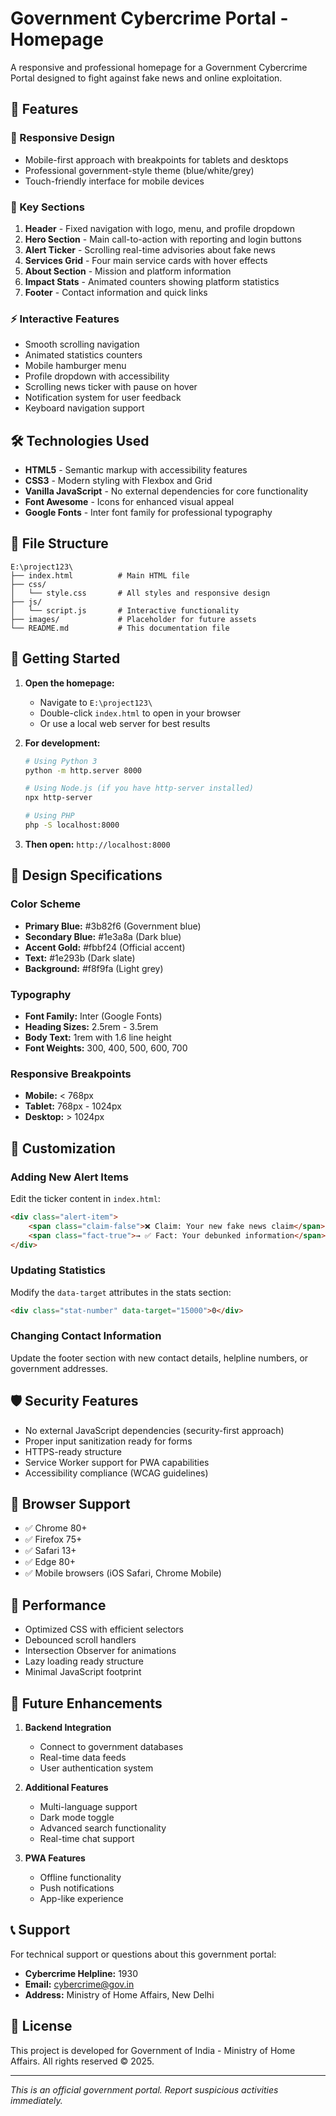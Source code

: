 # Government Cybercrime Portal - Homepage

A responsive and professional homepage for a Government Cybercrime Portal designed to fight against fake news and online exploitation.

## 🚀 Features

### 📱 Responsive Design
- Mobile-first approach with breakpoints for tablets and desktops
- Professional government-style theme (blue/white/grey)
- Touch-friendly interface for mobile devices

### 🎯 Key Sections
1. **Header** - Fixed navigation with logo, menu, and profile dropdown
2. **Hero Section** - Main call-to-action with reporting and login buttons
3. **Alert Ticker** - Scrolling real-time advisories about fake news
4. **Services Grid** - Four main service cards with hover effects
5. **About Section** - Mission and platform information
6. **Impact Stats** - Animated counters showing platform statistics
7. **Footer** - Contact information and quick links

### ⚡ Interactive Features
- Smooth scrolling navigation
- Animated statistics counters
- Mobile hamburger menu
- Profile dropdown with accessibility
- Scrolling news ticker with pause on hover
- Notification system for user feedback
- Keyboard navigation support

## 🛠 Technologies Used

- **HTML5** - Semantic markup with accessibility features
- **CSS3** - Modern styling with Flexbox and Grid
- **Vanilla JavaScript** - No external dependencies for core functionality
- **Font Awesome** - Icons for enhanced visual appeal
- **Google Fonts** - Inter font family for professional typography

## 📁 File Structure

```
E:\project123\
├── index.html          # Main HTML file
├── css/
│   └── style.css       # All styles and responsive design
├── js/
│   └── script.js       # Interactive functionality
├── images/             # Placeholder for future assets
└── README.md           # This documentation file
```

## 🚀 Getting Started

1. **Open the homepage:**
   - Navigate to `E:\project123\`
   - Double-click `index.html` to open in your browser
   - Or use a local web server for best results

2. **For development:**
   ```bash
   # Using Python 3
   python -m http.server 8000
   
   # Using Node.js (if you have http-server installed)
   npx http-server
   
   # Using PHP
   php -S localhost:8000
   ```

3. **Then open:** `http://localhost:8000`

## 🎨 Design Specifications

### Color Scheme
- **Primary Blue:** #3b82f6 (Government blue)
- **Secondary Blue:** #1e3a8a (Dark blue)
- **Accent Gold:** #fbbf24 (Official accent)
- **Text:** #1e293b (Dark slate)
- **Background:** #f8f9fa (Light grey)

### Typography
- **Font Family:** Inter (Google Fonts)
- **Heading Sizes:** 2.5rem - 3.5rem
- **Body Text:** 1rem with 1.6 line height
- **Font Weights:** 300, 400, 500, 600, 700

### Responsive Breakpoints
- **Mobile:** < 768px
- **Tablet:** 768px - 1024px  
- **Desktop:** > 1024px

## 🔧 Customization

### Adding New Alert Items
Edit the ticker content in `index.html`:
```html
<div class="alert-item">
    <span class="claim-false">❌ Claim: Your new fake news claim</span>
    <span class="fact-true">→ ✅ Fact: Your debunked information</span>
</div>
```

### Updating Statistics
Modify the `data-target` attributes in the stats section:
```html
<div class="stat-number" data-target="15000">0</div>
```

### Changing Contact Information
Update the footer section with new contact details, helpline numbers, or government addresses.

## 🛡 Security Features

- No external JavaScript dependencies (security-first approach)
- Proper input sanitization ready for forms
- HTTPS-ready structure
- Service Worker support for PWA capabilities
- Accessibility compliance (WCAG guidelines)

## 📱 Browser Support

- ✅ Chrome 80+
- ✅ Firefox 75+
- ✅ Safari 13+
- ✅ Edge 80+
- ✅ Mobile browsers (iOS Safari, Chrome Mobile)

## 🎯 Performance

- Optimized CSS with efficient selectors
- Debounced scroll handlers
- Intersection Observer for animations
- Lazy loading ready structure
- Minimal JavaScript footprint

## 🔮 Future Enhancements

1. **Backend Integration**
   - Connect to government databases
   - Real-time data feeds
   - User authentication system

2. **Additional Features**
   - Multi-language support
   - Dark mode toggle
   - Advanced search functionality
   - Real-time chat support

3. **PWA Features**
   - Offline functionality
   - Push notifications
   - App-like experience

## 📞 Support

For technical support or questions about this government portal:

- **Cybercrime Helpline:** 1930
- **Email:** cybercrime@gov.in
- **Address:** Ministry of Home Affairs, New Delhi

## 📄 License

This project is developed for Government of India - Ministry of Home Affairs.
All rights reserved © 2025.

---

*This is an official government portal. Report suspicious activities immediately.*

